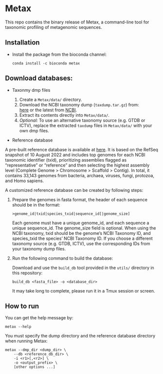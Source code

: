 # Metax

This repo contains the binary release of Metax, a command-line tool for taxonomic profiling of metagenomic sequences.

## Installation
- Install the package from the bioconda channel:
   ```shell
   conda install -c bioconda metax
   ```
<!-- - Alternatively, you can install it manually
   
   Download the pre-built binary from the [releases page](https://github.com/dawnmy/Metax/releases), unpack it, and add the directory to your PATH.
   
   Install the dependencies:
    ```shell
    conda install -c bioconda ma=1.1.4
    ``` -->

## Download databases:

- Taxonmy dmp files
  1. Create a `Metax/data/` directory.  
  2. Download the NCBI taxonomy dump (`taxdump.tar.gz`) from:  
     [here]([placeholder](https://research.bifo.helmholtz-hzi.de/downloads/cami/taxdump.tar.gz)) or the latest from [NCBI](https://ftp.ncbi.nlm.nih.gov/pub/taxonomy/taxdump.tar.gz).
  3. Extract its contents directly into `Metax/data/`.  
  4. _Optional:_ To use an alternative taxonomy source (e.g. GTDB or ICTV), replace the extracted `taxdump` files in `Metax/data/` with your own dmp files.
  
- Reference database

A pre-built reference database is available at [here](https://research.bifo.helmholtz-hzi.de/downloads/cami/metax_db.tar.xz). It is based on the RefSeq snapshot of 10 August 2022 and includes top genomes for each NCBI taxonomic identifier (txid), prioritizing assemblies flagged as “representative” or “reference” and then selecting the highest assembly level (Complete Genome > Chromosome > Scaffold > Contig). In total, it contains 33,143 genomes from bacteria, archaea, viruses, fungi, protozoa, and Homo sapiens.

A customized reference database can be created by following steps:

1. Prepare the genomes in fasta format, the header of each sequence should be in the format:
    ```
    >genome_id|txid|species_txid|sequence_id[|genome_size]
    ```
    Each genome must have a unique genome_id, and each sequence a unique sequence_id. The genome_size field is optional. When using the NCBI taxonomy, txid should be the genome’s NCBI Taxonomy ID, and species_txid the species’ NCBI Taxonomy ID. If you choose a different taxonomy source (e.g. GTDB, ICTV), use the corresponding IDs from your taxonomy dump files.

2. Run the following command to build the database:
    
    Download and use the `build_db` tool provided in the `utils/` directory in this repository:
    ```shell
    build_db <fasta_file> -o <database_dir>
    ```
    
    It may take long to complete, please run it in a Tmux session or screen.

## How to run

You can get the help message by:

```shell
metax --help
```

You must specify the dump directory and the reference database directory when running Metax:

```shell
metax --dmp_dir <dump_dir> \
    --db <reference_db_dir> \
    -i <r1>[,<r2>] \
    -o <output_prefix> \
    [other options ...]
``` 
